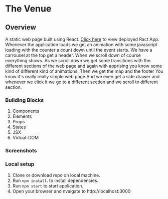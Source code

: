 # The Venue
## Overview
A static web page built using React. [Click here](https://mohak92.github.io/the_venue) to view deployed Ract App.
Whenever the application loads we get an animation with some javascript loading with the counter a count down until the event starts. We have a carrousel at the top get a header. When we scroll down of course everything shows. As we scroll down we get some transitions with the different sections of the web page and again with apprising you know some kind of different kind of animations. Then we get the map and the footer You know it's really really simple web page.And we even get a side drawer and whenever we click it we go to a different section and we scroll to different section.

### Building Blocks
1. Components
2. Elements
3. Props
4. States
5. JSX
6. Virtual-DOM

### Screenshots

### Local setup
1. Clone or download repo on local machine.
2. Run `npm inatall`. to install dependencies.
3. Run `npm start` to start application.
4. Open your browser and nvaigate to http://localhost:3000